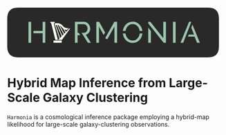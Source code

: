 ![Harmonia](./docs/source/_static/Harmonia.png)

# Hybrid Map Inference from Large-Scale Galaxy Clustering

``Harmonia`` is a cosmological inference package employing a hybrid-map
likelihood for large-scale galaxy-clustering observations.
